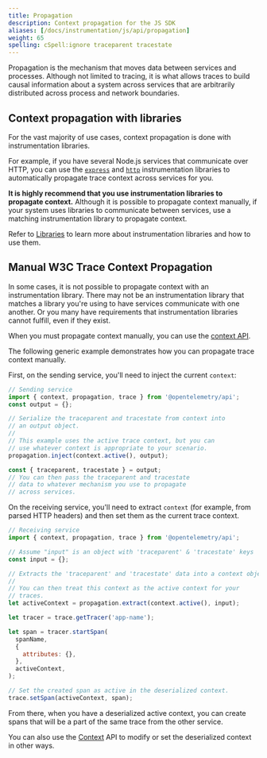 ```yaml
---
title: Propagation
description: Context propagation for the JS SDK
aliases: [/docs/instrumentation/js/api/propagation]
weight: 65
spelling: cSpell:ignore traceparent tracestate
---
```


Propagation is the mechanism that moves data between services and processes.
Although not limited to tracing, it is what allows traces to build causal
information about a system across services that are arbitrarily distributed
across process and network boundaries.

## Context propagation with libraries

For the vast majority of use cases, context propagation is done with
instrumentation libraries.

For example, if you have several Node.js services that communicate over HTTP,
you can use the
[`express`](https://www.npmjs.com/package/@opentelemetry/instrumentation-express)
and [`http`](https://www.npmjs.com/package/@opentelemetry/instrumentation-http)
instrumentation libraries to automatically propagate trace context across
services for you.

**It is highly recommend that you use instrumentation libraries to propagate
context.** Although it is possible to propagate context manually, if your system
uses libraries to communicate between services, use a matching instrumentation
library to propagate context.

Refer to [Libraries](/docs/instrumentation/js/libraries) to learn more about
instrumentation libraries and how to use them.

## Manual W3C Trace Context Propagation

In some cases, it is not possible to propagate context with an instrumentation
library. There may not be an instrumentation library that matches a library
you're using to have services communicate with one another. Or you many have
requirements that instrumentation libraries cannot fulfill, even if they exist.

When you must propagate context manually, you can use the
[context API](/docs/instrumentation/js/context).

The following generic example demonstrates how you can propagate trace context
manually.

First, on the sending service, you'll need to inject the current `context`:

```js
// Sending service
import { context, propagation, trace } from '@opentelemetry/api';
const output = {};

// Serialize the traceparent and tracestate from context into
// an output object.
//
// This example uses the active trace context, but you can
// use whatever context is appropriate to your scenario.
propagation.inject(context.active(), output);

const { traceparent, tracestate } = output;
// You can then pass the traceparent and tracestate
// data to whatever mechanism you use to propagate
// across services.
```

On the receiving service, you'll need to extract `context` (for example, from
parsed HTTP headers) and then set them as the current trace context.

```js
// Receiving service
import { context, propagation, trace } from '@opentelemetry/api';

// Assume "input" is an object with 'traceparent' & 'tracestate' keys
const input = {};

// Extracts the 'traceparent' and 'tracestate' data into a context object.
//
// You can then treat this context as the active context for your
// traces.
let activeContext = propagation.extract(context.active(), input);

let tracer = trace.getTracer('app-name');

let span = tracer.startSpan(
  spanName,
  {
    attributes: {},
  },
  activeContext,
);

// Set the created span as active in the deserialized context.
trace.setSpan(activeContext, span);
```

From there, when you have a deserialized active context, you can create spans
that will be a part of the same trace from the other service.

You can also use the [Context](/docs/instrumentation/js/context) API to modify
or set the deserialized context in other ways.
